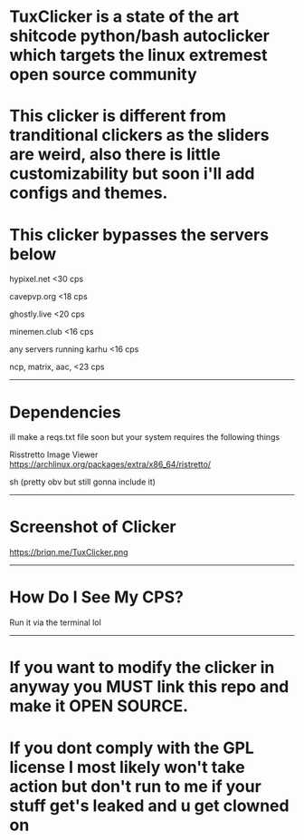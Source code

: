 # TuxClicker is a state of the art shitcode python/bash autoclicker which targets the linux extremest open source community

# This clicker is different from tranditional clickers as the sliders are weird, also there is little customizability but soon i'll add configs and themes.

# This clicker bypasses the servers below

hypixel.net  <30 cps

cavepvp.org  <18 cps

ghostly.live <20 cps

minemen.club <16 cps

any servers running karhu <16 cps

ncp, matrix, aac, <23 cps
______________________________
# Dependencies

ill make a reqs.txt file soon but your system requires the following things

Risstretto Image Viewer  https://archlinux.org/packages/extra/x86_64/ristretto/

sh (pretty obv but still gonna include it)
________________________________
# Screenshot of Clicker

https://briqn.me/TuxClicker.png

_________________________________
# How Do I See My CPS?

Run it via the terminal lol

________________________________
# If you want to modify the clicker in anyway you MUST link this repo and make it OPEN SOURCE.

# If you dont comply with the GPL license I most likely won't take action but don't run to me if your stuff get's leaked and u get clowned on
